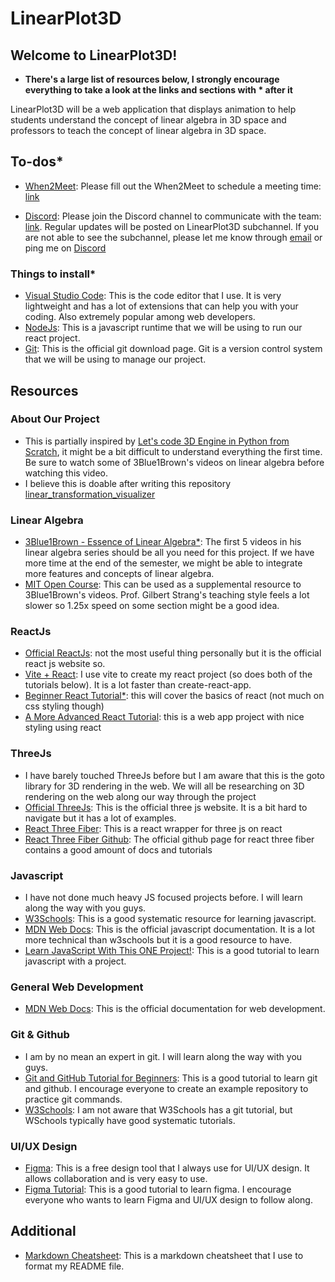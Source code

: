 # LinearPlot3D

## Welcome to LinearPlot3D!

- **There's a large list of resources below, I strongly encourage everything to take a look at the links and sections with * after it**

LinearPlot3D will be a web application that displays animation to help students understand the concept of linear algebra in 3D space and professors to teach the concept of linear algebra in 3D space.

## To-dos*

- [When2Meet](https://www.when2meet.com/?26617191-R95VN): Please fill out the When2Meet to schedule a meeting time: [link](https://www.when2meet.com/?26617191-R95VN)

- [Discord](https://discord.gg/2urgCZG3): Please join the Discord channel to communicate with the team: [link](https://discord.gg/2urgCZG3). Regular updates
will be posted on LinearPlot3D subchannel. If you are not able to see the subchannel, please let me know through [email](mailto:txe4sf@virginia.edu) or ping me on [Discord](https://discord.gg/2urgCZG3)

### Things to install*
- [Visual Studio Code](https://code.visualstudio.com/): This is the code editor that I use. It is very lightweight and has a lot of extensions that can help you with your coding. Also extremely popular among web developers.
- [NodeJs](https://nodejs.org/en): This is a javascript runtime that we will be using to run our react project.
- [Git](https://git-scm.com/downloads): This is the official git download page. Git is a version control system that we will be using to manage our project.

## Resources

### About Our Project
- This is partially inspired by [Let's code 3D Engine in Python from Scratch](https://www.youtube.com/watch?v=M_Hx0g5vFko&list=WL&index=17), it might be a bit difficult to understand everything the first time. Be sure to watch some of 3Blue1Brown's videos on linear algebra before watching this video.
- I believe this is doable after writing this repository [linear_transformation_visualizer](https://github.com/YuDavidCao/linear_transformation_visualizer)

### Linear Algebra
- [3Blue1Brown - Essence of Linear Algebra*](https://www.youtube.com/playlist?list=PLZHQObOWTQDPD3MizzM2xVFitgF8hE_ab): The first 5 videos in his linear algebra series should be all you need for this project. If we have more time at the end of the semester, we might be able to integrate more features and concepts of linear algebra.
- [MIT Open Course](https://ocw.mit.edu/courses/18-06-linear-algebra-spring-2010/): This can be used as a supplemental resource to 3Blue1Brown's videos. Prof. Gilbert Strang's teaching style feels a lot slower so 1.25x speed on some section might be a good idea.

### ReactJs
- [Official ReactJs](https://react.dev/): not the most useful thing personally but it is the official react js website so.
- [Vite + React](https://vitejs.dev/guide/): I use vite to create my react project (so does both of the tutorials below). It is a lot faster than create-react-app.
- [Beginner React Tutorial*](https://www.youtube.com/watch?v=SqcY0GlETPk&t=4251s&pp=ygUOcmVhY3QgdHV0b3JpYWw%3D): this will cover the basics of react (not much on css styling though)
- [A More Advanced React Tutorial](https://www.youtube.com/watch?v=LDB4uaJ87e0): this is a web app project with nice styling using react

### ThreeJs
- I have barely touched ThreeJs before but I am aware that this is the goto library for 3D rendering in the web. We will all be researching on 3D rendering on the web along our way through the project
- [Official ThreeJs](https://threejs.org/): This is the official three js website. It is a bit hard to navigate but it has a lot of examples.
- [React Three Fiber](https://r3f.docs.pmnd.rs/getting-started/introduction): This is a react wrapper for three js on react
- [React Three Fiber Github](https://github.com/pmndrs/react-three-fiber): The official github page for react three fiber contains a good amount of docs and tutorials

### Javascript
- I have not done much heavy JS focused projects before. I will learn along the way with you guys.
- [W3Schools](https://www.w3schools.com/js/): This is a good systematic resource for learning javascript.
- [MDN Web Docs](https://developer.mozilla.org/en-US/docs/Web/JavaScript): This is the official javascript documentation. It is a lot more technical than w3schools but it is a good resource to have.
- [Learn JavaScript With This ONE Project!](https://www.youtube.com/watch?v=E3XxeE7NF30): This is a good tutorial to learn javascript with a project.

### General Web Development
- [MDN Web Docs](https://developer.mozilla.org/en-US/docs/Web): This is the official documentation for web development.

### Git & Github
- I am by no mean an expert in git. I will learn along the way with you guys.
- [Git and GitHub Tutorial for Beginners](https://www.youtube.com/watch?v=tRZGeaHPoaw): This is a good tutorial to learn git and github. I encourage everyone to create an example repository to practice git commands.
- [W3Schools](https://www.w3schools.com/git): I am not aware that W3Schools has a git tutorial, but WSchools typically have good systematic tutorials.

### UI/UX Design
- [Figma](https://www.figma.com/): This is a free design tool that I always use for UI/UX design. It allows collaboration and is very easy to use.
- [Figma Tutorial](https://www.youtube.com/watch?v=ezldKx-jPag): This is a good tutorial to learn figma. I encourage everyone who wants to learn Figma and UI/UX design to follow along.

## Additional
- [Markdown Cheatsheet](https://www.markdownguide.org/cheat-sheet/): This is a markdown cheatsheet that I use to format my README file.


